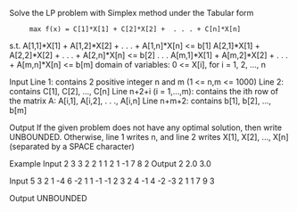Solve the LP problem with Simplex method under the Tabular form

         max f(x) = C[1]*X[1] + C[2]*X[2] +  . . . + C[n]*X[n]
s.t.
    A[1,1]*X[1] + A[1,2]*X[2] + . . . + A[1,n]*X[n]   <= b[1]
    A[2,1]*X[1] + A[2,2]*X[2] + . . . + A[2,n]*X[n]   <= b[2]
             . . .
    A[m,1]*X[1] + A[m,2]*X[2] + . . . + A[m,n]*X[n]   <= b[m]
domain of variables:   0 <= X[i], for i = 1, 2, ..., n

Input
Line 1: contains 2 positive integer n and m (1 <= n,m <= 1000)
Line 2: contains C[1], C[2], ..., C[n]
Line n+2+i (i = 1,...,m): contains the ith row of the matrix A: A[i,1], A[i,2], . . ., A[i,n]
Line n+m+2: contains b[1], b[2], ..., b[m]

Output
If the given problem does not have any optimal solution, then write UNBOUNDED. Otherwise, line 1 writes n, and line 2 writes X[1], X[2], ..., X[n] (separated by a SPACE character)

Example
Input
2 3
3 2
2 1
1 2
1 -1
7 8 2
Output
2
2.0 3.0


Input
5 3
2 1 -4 6 -2
1 1 -1 -1 2
3 2 4 -1 4
-2 -3 2 1 1
7 9 3

Output
UNBOUNDED


